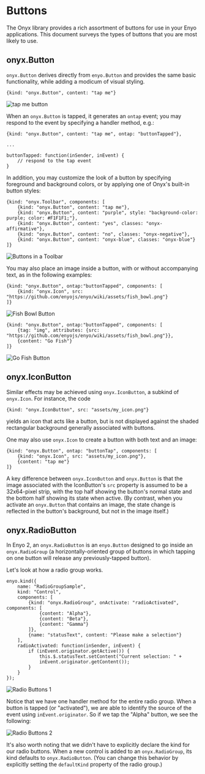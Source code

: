 # Buttons

The Onyx library provides a rich assortment of buttons for use in your Enyo
applications.  This document surveys the types of buttons that you are most likely to use.

## onyx.Button

`onyx.Button` derives directly from `enyo.Button` and provides the same basic functionality, while adding a modicum of visual styling.

    {kind: "onyx.Button", content: "tap me"}

![tap me button](https://github.com/enyojs/enyo/wiki/assets/buttons-1.png)

When an `onyx.Button` is tapped,
it generates an `ontap` event; you may respond to the event by specifying a handler method, e.g.:

    {kind: "onyx.Button", content: "tap me", ontap: "buttonTapped"},

    ...

    buttonTapped: function(inSender, inEvent) {
        // respond to the tap event
    }

In addition, you may customize the look of a button by specifying foreground and background colors, or by applying one of Onyx's built-in button styles:

    {kind: "onyx.Toolbar", components: [
        {kind: "onyx.Button", content: "tap me"},
        {kind: "onyx.Button", content: "purple", style: "background-color: purple; color: #F1F1F1;"},
        {kind: "onyx.Button", content: "yes", classes: "onyx-affirmative"},
        {kind: "onyx.Button", content: "no", classes: "onyx-negative"},
        {kind: "onyx.Button", content: "onyx-blue", classes: "onyx-blue"}
    ]}

![Buttons in a Toolbar](https://github.com/enyojs/enyo/wiki/assets/buttons-2.png)

You may also place an image inside a button, with or without accompanying text, as in the following examples:

    {kind: "onyx.Button", ontap:"buttonTapped", components: [
        {kind: "onyx.Icon", src: "https://github.com/enyojs/enyo/wiki/assets/fish_bowl.png"}
    ]}

![Fish Bowl Button](https://github.com/enyojs/enyo/wiki/assets/buttons-3.png)

    {kind: "onyx.Button", ontap:"buttonTapped", components: [
        {tag: "img", attributes: {src: "https://github.com/enyojs/enyo/wiki/assets/fish_bowl.png"}},
        {content: "Go Fish"}
    ]}

![Go Fish Button](https://github.com/enyojs/enyo/wiki/assets/buttons-4.png)

## onyx.IconButton

Similar effects may be achieved using `onyx.IconButton`, a subkind of `onyx.Icon`.  For instance, the code

    {kind: "onyx.IconButton", src: "assets/my_icon.png"}

yields an icon that acts like a button, but is not displayed against the shaded rectangular background generally associated with buttons.

One may also use `onyx.Icon` to create a button with both text and an image:

    {kind: "onyx.Button", ontap: "buttonTap", components: [
        {kind: "onyx.Icon", src: "assets/my_icon.png"},
        {content: "tap me"}
    ]}

A key difference between `onyx.IconButton` and `onyx.Button` is that the image associated with the IconButton's `src` property is assumed to be a 32x64-pixel strip, with the top half showing the button's normal state and the bottom half showing its state when active.  (By contrast, when you activate an `onyx.Button` that contains an image, the state change is reflected in the button's background, but not in the image itself.)

## onyx.RadioButton

In Enyo 2, an `onyx.RadioButton` is an `enyo.Button` designed to go inside an `onyx.RadioGroup` (a horizontally-oriented group of buttons in which tapping on one button will release any previously-tapped button).

Let's look at how a radio group works.

    enyo.kind({
        name: "RadioGroupSample",
        kind: "Control",
        components: [
            {kind: "onyx.RadioGroup", onActivate: "radioActivated", components: [
                {content: "Alpha"},
                {content: "Beta"},
                {content: "Gamma"}
            ]},
            {name: "statusText", content: "Please make a selection"}
        ],
        radioActivated: function(inSender, inEvent) {
    	    if (inEvent.originator.getActive()) {
	            this.$.statusText.setContent("Current selection: " +
                inEvent.originator.getContent());
            }
        }
    });

![Radio Buttons 1](https://github.com/enyojs/enyo/wiki/assets/buttons-5.png)

Notice that we have one handler method for the entire radio group.  When a button is tapped (or "activated"), we are able to identify the source of the event using `inEvent.originator`.  So if we tap the "Alpha" button, we see the following:

![Radio Buttons 2](https://github.com/enyojs/enyo/wiki/assets/buttons-6.png)

It's also worth noting that we didn't have to explicitly declare the kind for our radio buttons.  When a new control is added to an `onyx.RadioGroup`, its kind defaults to `onyx.RadioButton`.  (You can change this behavior by explicitly setting the `defaultKind` property of the radio group.)
